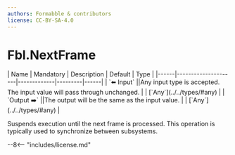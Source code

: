 ```yaml
---
authors: Formabble & contributors
license: CC-BY-SA-4.0
---
```



# Fbl.NextFrame

<div class="sh-parameters" markdown="1">
| Name | Mandatory | Description | Default | Type |
|------|---------------------|-------------|---------|------|
| `⬅️ Input` ||Any input type is accepted. The input value will pass through unchanged. | | [`Any`](../../types/#any) |
| `Output ➡️` ||The output will be the same as the input value. | | [`Any`](../../types/#any) |

</div>

Suspends execution until the next frame is processed. This operation is typically used to synchronize between subsystems.

--8<-- "includes/license.md"

